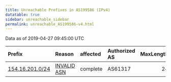 ```yaml
---
title: Unreachable Prefixes in AS199586 (IPv4)
datatable: true
sidebar: unreachable_sidebar
permalink: unreachable_AS199586-v4.html
---
```


Data as of 2019-04-27 09:45:00 UTC


<div class="datatable-begin"></div>

| Prefix                                                   | Reason                                                                                                  | affected   | Authorized AS   |   MaxLength | Anchor                                           |   unreachable /24s |
|:---------------------------------------------------------|:--------------------------------------------------------------------------------------------------------|:-----------|:----------------|------------:|:-------------------------------------------------|-------------------:|
| [154.16.201.0/24](https://stat.ripe.net/154.16.201.0/24) | [INVALID ASN](https://rpki-validator.ripe.net/announcement-preview?asn=AS199586&prefix=154.16.201.0/24) | complete   | AS61317         |          24 | [AfriNIC](unreachable_AfriNIC_RPKI_Root-v4.html) |                  1 |

<div class="datatable-end"></div>